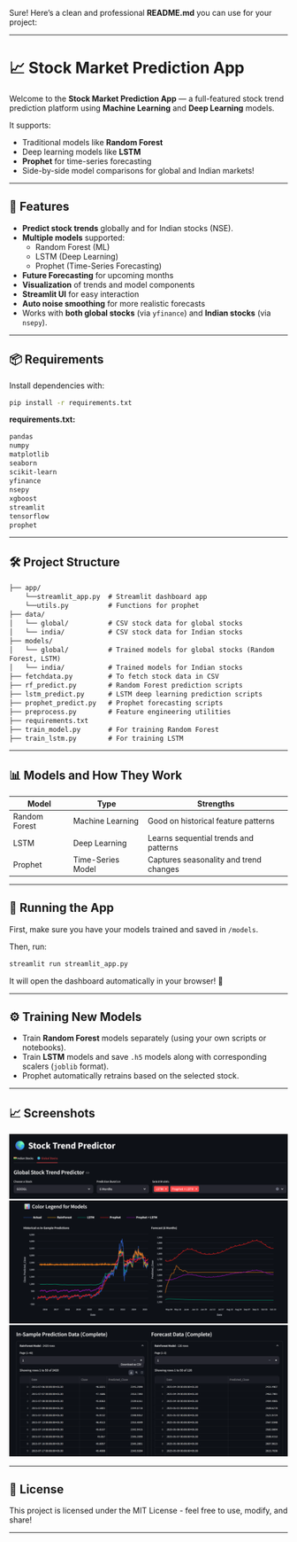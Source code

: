 Sure! Here’s a clean and professional **README.md** you can use for your project:

---

# 📈 Stock Market Prediction App

Welcome to the **Stock Market Prediction App** — a full-featured stock trend prediction platform using **Machine Learning** and **Deep Learning** models.

It supports:
- Traditional models like **Random Forest**
- Deep learning models like **LSTM**
- **Prophet** for time-series forecasting
- Side-by-side model comparisons for global and Indian markets!

---

## 🚀 Features

- **Predict stock trends** globally and for Indian stocks (NSE).
- **Multiple models** supported:
  - Random Forest (ML)
  - LSTM (Deep Learning)
  - Prophet (Time-Series Forecasting)
- **Future Forecasting** for upcoming months
- **Visualization** of trends and model components
- **Streamlit UI** for easy interaction
- **Auto noise smoothing** for more realistic forecasts
- Works with **both global stocks** (via `yfinance`) and **Indian stocks** (via `nsepy`).

---

## 📦 Requirements

Install dependencies with:

```bash
pip install -r requirements.txt
```

**requirements.txt:**

```
pandas
numpy
matplotlib
seaborn
scikit-learn
yfinance
nsepy
xgboost
streamlit
tensorflow
prophet
```

---

## 🛠️ Project Structure

```
├── app/
    └──streamlit_app.py  # Streamlit dashboard app
    └──utils.py          # Functions for prophet
├── data/
│   └── global/          # CSV stock data for global stocks
│   └── india/           # CSV stock data for Indian stocks
├── models/
│   └── global/          # Trained models for global stocks (Random Forest, LSTM)
│   └── india/           # Trained models for Indian stocks
├── fetchdata.py         # To fetch stock data in CSV
├── rf_predict.py        # Random Forest prediction scripts
├── lstm_predict.py      # LSTM deep learning prediction scripts
├── prophet_predict.py   # Prophet forecasting scripts
├── preprocess.py        # Feature engineering utilities   
├── requirements.txt
├── train_model.py       # For training Random Forest
├── train_lstm.py        # For training LSTM
```

---

## 📊 Models and How They Work

| Model    | Type               | Strengths                           |
|----------|--------------------|-------------------------------------|
| Random Forest | Machine Learning | Good on historical feature patterns |
| LSTM      | Deep Learning      | Learns sequential trends and patterns |
| Prophet   | Time-Series Model  | Captures seasonality and trend changes |

---

## 🚀 Running the App

First, make sure you have your models trained and saved in `/models`.

Then, run:

```bash
streamlit run streamlit_app.py
```

It will open the dashboard automatically in your browser! 🌟

---

## ⚙️ Training New Models

- Train **Random Forest** models separately (using your own scripts or notebooks).
- Train **LSTM** models and save `.h5` models along with corresponding scalers (`joblib` format).
- Prophet automatically retrains based on the selected stock.

---

## 📈 Screenshots

![Screenshot3](images/3.png)
![Screenshot1](images/1.png)
![Screenshot2](images/2.png)

---


## 📜 License

This project is licensed under the MIT License - feel free to use, modify, and share!

---
